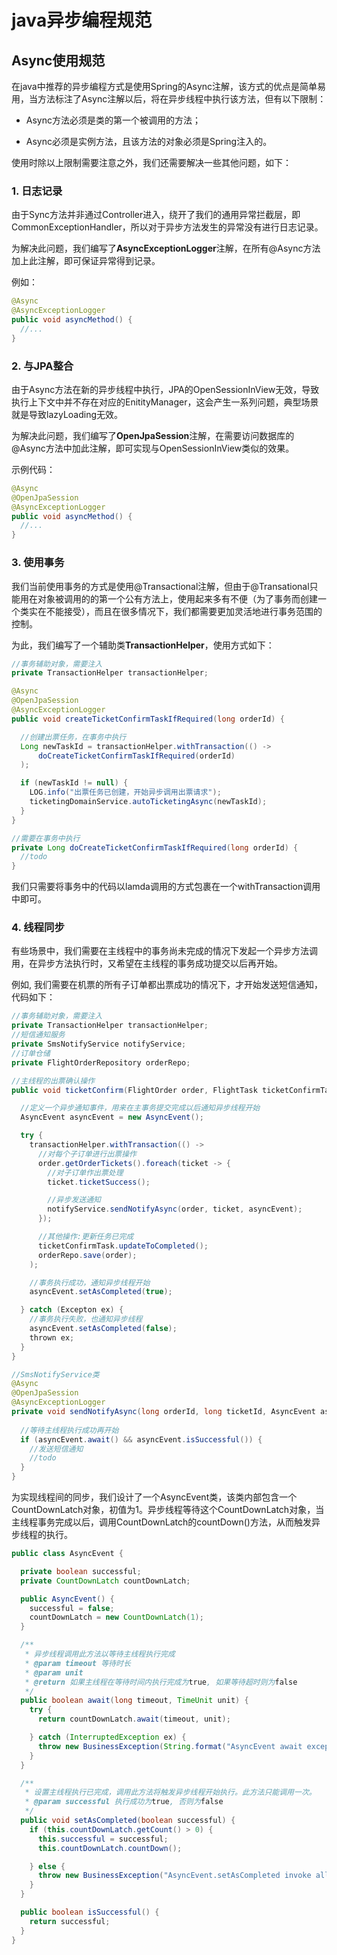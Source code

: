 # java异步编程规范

## Async使用规范

在java中推荐的异步编程方式是使用Spring的Async注解，该方式的优点是简单易用，当方法标注了Async注解以后，将在异步线程中执行该方法，但有以下限制：

- Async方法必须是类的第一个被调用的方法；

- Async必须是实例方法，且该方法的对象必须是Spring注入的。

使用时除以上限制需要注意之外，我们还需要解决一些其他问题，如下：

### 1. 日志记录

由于Sync方法并非通过Controller进入，绕开了我们的通用异常拦截层，即CommonExceptionHandler，所以对于异步方法发生的异常没有进行日志记录。

为解决此问题，我们编写了**AsyncExceptionLogger**注解，在所有@Async方法加上此注解，即可保证异常得到记录。

例如：

```java
@Async
@AsyncExceptionLogger
public void asyncMethod() {
  //...
}
```

### 2. 与JPA整合

由于Async方法在新的异步线程中执行，JPA的OpenSessionInView无效，导致执行上下文中并不存在对应的EnitityManager，这会产生一系列问题，典型场景就是导致lazyLoading无效。

为解决此问题，我们编写了**OpenJpaSession**注解，在需要访问数据库的@Async方法中加此注解，即可实现与OpenSessionInView类似的效果。

示例代码：

```java
@Async
@OpenJpaSession
@AsyncExceptionLogger
public void asyncMethod() {
  //...
}
```

### 3. 使用事务

我们当前使用事务的方式是使用@Transactional注解，但由于@Transational只能用在对象被调用的的第一个公有方法上，使用起来多有不便（为了事务而创建一个类实在不能接受），而且在很多情况下，我们都需要更加灵活地进行事务范围的控制。

为此，我们编写了一个辅助类**TransactionHelper**，使用方式如下：

```java
//事务辅助对象，需要注入
private TransactionHelper transactionHelper;

@Async
@OpenJpaSession
@AsyncExceptionLogger
public void createTicketConfirmTaskIfRequired(long orderId) {

  //创建出票任务，在事务中执行
  Long newTaskId = transactionHelper.withTransaction(() ->
      doCreateTicketConfirmTaskIfRequired(orderId)
  );

  if (newTaskId != null) {
    LOG.info("出票任务已创建，开始异步调用出票请求");
    ticketingDomainService.autoTicketingAsync(newTaskId);
  }
}

//需要在事务中执行
private Long doCreateTicketConfirmTaskIfRequired(long orderId) {
  //todo
}
```

我们只需要将事务中的代码以lamda调用的方式包裹在一个withTransaction调用中即可。

### 4. 线程同步

有些场景中，我们需要在主线程中的事务尚未完成的情况下发起一个异步方法调用，在异步方法执行时，又希望在主线程的事务成功提交以后再开始。

例如, 我们需要在机票的所有子订单都出票成功的情况下，才开始发送短信通知，代码如下：

```java
//事务辅助对象，需要注入
private TransactionHelper transactionHelper;
//短信通知服务
private SmsNotifyService notifyService;
//订单仓储
private FlightOrderRepository orderRepo;

//主线程的出票确认操作
public void ticketConfirm(FlightOrder order, FlightTask ticketConfirmTask) {

  //定义一个异步通知事件，用来在主事务提交完成以后通知异步线程开始
  AsyncEvent asyncEvent = new AsyncEvent();

  try {
    transactionHelper.withTransaction(() ->
      //对每个子订单进行出票操作
      order.getOrderTickets().foreach(ticket -> {
        //对子订单作出票处理
        ticket.ticketSuccess();

        //异步发送通知
        notifyService.sendNotifyAsync(order, ticket, asyncEvent);
      });

      //其他操作:更新任务已完成
      ticketConfirmTask.updateToCompleted();
      orderRepo.save(order);
    );

    //事务执行成功，通知异步线程开始
    asyncEvent.setAsCompleted(true);

  } catch (Excepton ex) {
    //事务执行失败，也通知异步线程
    asyncEvent.setAsCompleted(false);
    thrown ex;
  }
}

//SmsNotifyService类
@Async
@OpenJpaSession
@AsyncExceptionLogger
private void sendNotifyAsync(long orderId, long ticketId, AsyncEvent asyncEvent) {
  
  //等待主线程执行成功再开始
  if (asyncEvent.await() && asyncEvent.isSuccessful()) {
    //发送短信通知
    //todo
  }
}
```

为实现线程间的同步，我们设计了一个AsyncEvent类，该类内部包含一个CountDownLatch对象，初值为1。异步线程等待这个CountDownLatch对象，当主线程事务完成以后，调用CountDownLatch的countDown()方法，从而触发异步线程的执行。

```java
public class AsyncEvent {

  private boolean successful;
  private CountDownLatch countDownLatch;

  public AsyncEvent() {
    successful = false;
    countDownLatch = new CountDownLatch(1);
  }

  /**
   * 异步线程调用此方法以等待主线程执行完成
   * @param timeout 等待时长
   * @param unit
   * @return 如果主线程在等待时间内执行完成为true, 如果等待超时则为false
   */
  public boolean await(long timeout, TimeUnit unit) {
    try {
      return countDownLatch.await(timeout, unit);

    } catch (InterruptedException ex) {
      throw new BusinessException(String.format("AsyncEvent await exception happens, message: %s", ex.getMessage()), ex);
    }
  }

  /**
   * 设置主线程执行已完成，调用此方法将触发异步线程开始执行。此方法只能调用一次。
   * @param successful 执行成功为true, 否则为false
   */
  public void setAsCompleted(boolean successful) {
    if (this.countDownLatch.getCount() > 0) {
      this.successful = successful;
      this.countDownLatch.countDown();

    } else {
      throw new BusinessException("AsyncEvent.setAsCompleted invoke allowed only once");
    }
  }

  public boolean isSuccessful() {
    return successful;
  }
}
```
